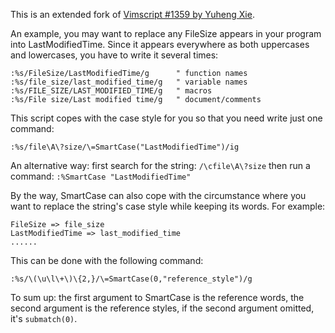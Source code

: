 This is an extended fork of [Vimscript #1359 by Yuheng Xie](http://www.vim.org/scripts/script.php?script_id=1359).

An example, you may want to replace any FileSize appears in your program into LastModifiedTime. Since it appears everywhere as both uppercases and lowercases, you have to write it several times:

    :%s/FileSize/LastModifiedTime/g      " function names
    :%s/file_size/last_modified_time/g   " variable names
    :%s/FILE_SIZE/LAST_MODIFIED_TIME/g   " macros
    :%s/File size/Last modified time/g   " document/comments

This script copes with the case style for you so that you need write just one command:

    :%s/file\A\?size/\=SmartCase("LastModifiedTime")/ig

An alternative way:
  first search for the string:  `/\cfile\A\?size`
  then run a command:  `:%SmartCase "LastModifiedTime"`

By the way, SmartCase can also cope with the circumstance where you want to replace the string's case style while keeping its words. For example:

    FileSize => file_size
    LastModifiedTime => last_modified_time
    ......

This can be done with the following command:

    :%s/\(\u\l\+\)\{2,}/\=SmartCase(0,"reference_style")/g

To sum up: the first argument to SmartCase is the reference words, the second argument is the reference styles, if the second argument omitted, it's `submatch(0)`.

